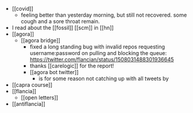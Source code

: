 - [[covid]]
	- feeling better than yesterday morning, but still not recovered. some cough and a sore throat remain.
- I read about the [[fossil]] [[scm]] in [[hn]]
- [[agora]]
	- [[agora bridge]]
		- fixed a long standing bug with invalid repos requesting username:password on pulling and blocking the queue: https://twitter.com/flancian/status/1508031488301936645
		- thanks [[carelogic]] for the report!
		- [[agora bot twitter]]
			- is for some reason not catching up with all tweets by
- [[capra course]]
- [[flancia]]
	- [[open letters]]
- [[antiflancia]]